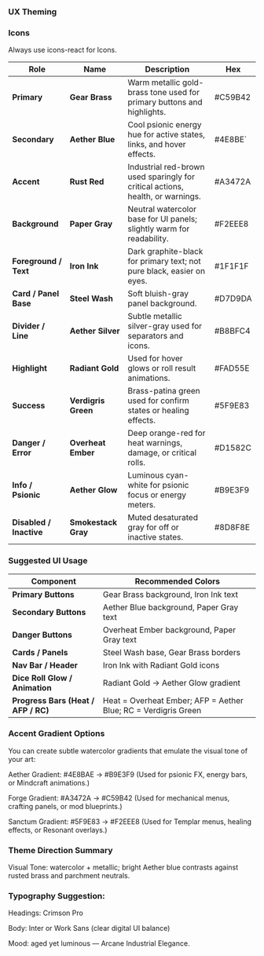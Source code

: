 ### UX Theming

### Icons

Always use icons-react for Icons.

| Role                    | Name                | Description                                                                    | Hex     |
| ----------------------- | ------------------- | ------------------------------------------------------------------------------ | ------- |
| **Primary**             | **Gear Brass**      | Warm metallic gold-brass tone used for primary buttons and highlights.         | #C59B42 |
| **Secondary**           | **Aether Blue**     | Cool psionic energy hue for active states, links, and hover effects.           | #4E8BE` |
| **Accent**              | **Rust Red**        | Industrial red-brown used sparingly for critical actions, health, or warnings. | #A3472A |
| **Background**          | **Paper Gray**      | Neutral watercolor base for UI panels; slightly warm for readability.          | #F2EEE8 |
| **Foreground / Text**   | **Iron Ink**        | Dark graphite-black for primary text; not pure black, easier on eyes.          | #1F1F1F |
| **Card / Panel Base**   | **Steel Wash**      | Soft bluish-gray panel background.                                             | #D7D9DA |
| **Divider / Line**      | **Aether Silver**   | Subtle metallic silver-gray used for separators and icons.                     | #B8BFC4 |
| **Highlight**           | **Radiant Gold**    | Used for hover glows or roll result animations.                                | #FAD55E |
| **Success**             | **Verdigris Green** | Brass-patina green used for confirm states or healing effects.                 | #5F9E83 |
| **Danger / Error**      | **Overheat Ember**  | Deep orange-red for heat warnings, damage, or critical rolls.                  | #D1582C |
| **Info / Psionic**      | **Aether Glow**     | Luminous cyan-white for psionic focus or energy meters.                        | #B9E3F9 |
| **Disabled / Inactive** | **Smokestack Gray** | Muted desaturated gray for off or inactive states.                             | #8D8F8E |

### Suggested UI Usage

| Component                           | Recommended Colors                                             |
| ----------------------------------- | -------------------------------------------------------------- |
| **Primary Buttons**                 | Gear Brass background, Iron Ink text                           |
| **Secondary Buttons**               | Aether Blue background, Paper Gray text                        |
| **Danger Buttons**                  | Overheat Ember background, Paper Gray text                     |
| **Cards / Panels**                  | Steel Wash base, Gear Brass borders                            |
| **Nav Bar / Header**                | Iron Ink with Radiant Gold icons                               |
| **Dice Roll Glow / Animation**      | Radiant Gold → Aether Glow gradient                            |
| **Progress Bars (Heat / AFP / RC)** | Heat = Overheat Ember; AFP = Aether Blue; RC = Verdigris Green |

### Accent Gradient Options

You can create subtle watercolor gradients that emulate the visual tone of your art:

Aether Gradient: #4E8BAE → #B9E3F9
(Used for psionic FX, energy bars, or Mindcraft animations.)

Forge Gradient: #A3472A → #C59B42
(Used for mechanical menus, crafting panels, or mod blueprints.)

Sanctum Gradient: #5F9E83 → #F2EEE8
(Used for Templar menus, healing effects, or Resonant overlays.)

### Theme Direction Summary

Visual Tone: watercolor + metallic; bright Aether blue contrasts against rusted brass and parchment neutrals.

### Typography Suggestion:

Headings: Crimson Pro

Body: Inter or Work Sans (clear digital UI balance)

Mood: aged yet luminous — Arcane Industrial Elegance.
